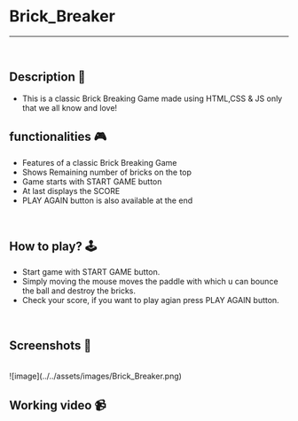 # **Brick_Breaker** 

---

<br>

## **Description 📃**
- This is a classic Brick Breaking Game made using HTML,CSS & JS only that we all know and love!

## **functionalities 🎮**
- Features of a classic Brick Breaking Game
- Shows Remaining number of bricks on the top
- Game starts with START GAME button
- At last displays the SCORE
- PLAY AGAIN button is also available at the end
<br>

## **How to play? 🕹️**
- Start game with START GAME button.
- Simply moving the mouse moves the paddle with which u can bounce the ball and destroy the bricks.
- Check your score, if you want to play agian press PLAY AGAIN button.

<br>

## **Screenshots 📸**

<br>
<!-- add your screenshots like this -->
![image](../../assets/images/Brick_Breaker.png)
  
<br>

## **Working video 📹**
<!-- add your working video over here -->